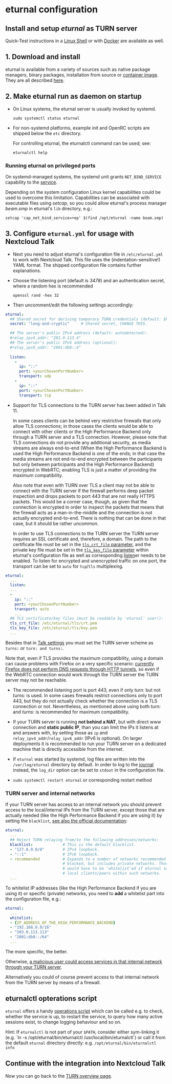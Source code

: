 # eturnal configuration

## Install and setup _eturnal_ as TURN server

Quick-Test instructions in a [Linux Shell](https://github.com/processone/eturnal/blob/master/QUICK-TEST.md) or with [Docker](https://github.com/processone/eturnal/blob/master/docker-k8s/QUICK-TEST.md) are available as well.

## 1. Download and install

eturnal is available from a variety of sources such as native package managers, binary packages, installation from source or [container image](https://eturnal.net/documentation/code/docker.html). They are all described [here](https://github.com/processone/eturnal#installation).


## 2. Make eturnal run as daemon on startup

- On Linux systems, the eturnal server is usually invoked by systemd. 
    ```
    sudo systemctl status eturnal
    ```

- For non-systemd platforms, example init and OpenRC scripts are shipped below the `etc` directory. 
  
  For controlling eturnal, the eturnalctl command can be used; see:
    ```
    eturnalctl help
    ```

### Running eturnal on privileged ports

On systemd-managed systems, the systemd unit grants `NET_BIND_SERVICE` capability to the [service](https://github.com/processone/eturnal/blob/29e82f260d369a39bd4a395cb981e914b141875b/config/eturnal.service#L23).

Depending on the system configuration Linux kernel capabilities could be used to overcome this limitation. Capabilities can be associated with executable files using _setcap_, so you could allow eturnal's process manager _beam.smp_ in eturnal's `lib` directory, e.g.: 
```
setcap 'cap_net_bind_service=+ep' $(find /opt/eturnal -name beam.smp)
```

## 3. Configure `eturnal.yml` for usage with Nextcloud Talk

- Next you need to adjust eturnal's configuration file in `/etc/eturnal.yml` to work with Nextcloud Talk. This file uses the (indentation-sensitive!) YAML format. The shipped configuration file contains further explanations.
- Choose the listening port (default is _3478_) and an authentication secret, where a random hex is recommended
    ```
    openssl rand -hex 32
    ```

- Then uncomment/edit the following settings accordingly:

```yaml
eturnal:
  ## Shared secret for deriving temporary TURN credentials (default: $RANDOM):
  secret: "long-and-cryptic"     # Shared secret, CHANGE THIS.

  ## The server's public IPv4 address (default: autodetected):
  #relay_ipv4_addr: "203.0.113.4"
  ## The server's public IPv6 address (optional):
  #relay_ipv6_addr: "2001:db8::4"
  
  listen:
    -
      ip: "::"
      port: <yourChosenPortNumber>
      transport: udp
    -
      ip: "::"
      port: <yourChosenPortNumber>
      transport: tcp
```

- Support for TLS connections to the TURN server has been added in Talk 11.

  In some cases clients can be behind very restrictive firewalls that only allow TLS connections; in those cases the clients would be able to connect with other clients or the High Performance Backend only through a TURN server and a TLS connection. However, please note that TLS connections do not provide any additional security, as media streams are always end-to-end (When the High Performance Backend is used the High Performance Backend is one of the ends; in that case the media streams are not end-to-end encrypted between the participants but only between participants and the High Performance Backend) encrypted in WebRTC; enabling TLS is just a matter of providing the maximum compatibility.

  Also note that even with TURN over TLS a client may not be able to connect with the TURN server if the firewall performs deep packet inspection and drops packets to port 443 that are not really HTTPS packets. This would be a corner case, though, as given that the connection is encrypted in order to inspect the packets that means that the firewall acts as a man-in-the-middle and the connection is not actually encrypted end-to-end. There is nothing that can be done in that case, but it should be rather uncommon.

  In order to use TLS connections to the TURN server the TURN server requires an SSL certificate and, therefore, a domain. The path to the certificate file must be set in the [`tls_crt_file` parameter](https://eturnal.net/documentation/#tls_crt_file), and the private key file must be set in the [`tls_key_file` parameter](https://eturnal.net/documentation/#tls_key_file) within eturnal's configuration file as well as corresponding [listen](https://eturnal.net/documentation/#listen)er needs to be enabled. To listen for encrypted and unencrypted traffic on one port, the transport can be set to `auto` for `tcp`/`tls` multiplexing. 
  
```yaml
eturnal: 
  ...
  listen:
  ...
  -
    ip: "::"
    port: <yourChosenPortNumber>
    transport: auto
    ...
  ## TLS certificate/key files (must be readable by 'eturnal' user!):
  tls_crt_file: /etc/eturnal/tls/crt.pem
  tls_key_file: /etc/eturnal/tls/key.pem
  ...
```
  
  Besides that in [Talk settings](TURN.md#4-configure-nextcloud-talk-to-use-your-turn-server) you must set the TURN server scheme as `turns:` or `turn: and turns:`.

  Note that, even if TLS provides the maximum compatibility, using a domain can cause problems with Firefox on a very specific scenario: [currently Firefox does not perform DNS requests through HTTP tunnels](https://bugzilla.mozilla.org/show_bug.cgi?id=1239006), so even if the WebRTC connection would work through the TURN server the TURN server may not be reachable.

- The recommended listening port is port 443, even if only _turn:_ but not _turns:_ is used. In some cases firewalls restrict connections only to port 443, but they do not actually check whether the connection is a TLS connection or not. Nevertheless, as mentioned above using both _turn:_ and _turns:_ is recommended for maximum compatibility.

- If your TURN server is running **not behind a NAT**, but with direct www connection and **static public IP**, than you can limit the IPs it listens at and answers with, by setting those as `ip` and `relay_ipv4_addr`/`relay_ipv6_addr` (IPv6 is optional). On larger deployments it is recommended to run your TURN server on a dedicated machine that is directly accessible from the internet.

- If `eturnal` was started by systemd, log files are written into the `/var/log/eturnal` directory by default. In order to log to the [journal](https://www.freedesktop.org/software/systemd/man/systemd-journald.service.html) instead, the `log_dir` option can be set to `stdout` in the configuration file.

- `sudo systemctl restart eturnal` or corresponding restart method

### TURN server and internal networks

If your TURN server has access to an internal network you should prevent access to the local/internal IPs from the TURN server, except those that are actually needed (like the High Performance Backend if you are using it) by setting the `blacklist`, [see also the official documentation](https://eturnal.net/documentation/#blacklist):

```yaml
eturnal:
  ...
  ## Reject TURN relaying from/to the following addresses/networks:
  blacklist:             # This is the default blacklist.
  - "127.0.0.0/8"        # IPv4 loopback.
  - "::1"                # IPv6 loopback.
  - recommended          # Expands to a number of networks recommended to be
                         # blocked, but includes private networks. Those
                         # would have to be 'whitelist'ed if eturnal serves
                         # local clients/peers within such networks.
  ...
```

To whitelist IP addresses (like the High Performance Backend if you are using it) or specific (private) networks, you need to **add** a whitelist part into the configuration file, e.g.:

```yaml
eturnal:
  ...
  whitelist:
  - {IP_ADDRESS_OF_THE_HIGH_PERFORMANCE_BACKEND}
  - "192.168.0.0/16"
  - "203.0.113.113"
  - "2001:db8::/64"
  ...
```

The more specific, the better.

Otherwise, [a malicious user could access services in that internal network through your TURN server](https://www.rtcsec.com/2020/04/01-slack-webrtc-turn-compromise/).

Alternatively you could of course prevent access to that internal network from the TURN server by means of a firewall.

## eturnalctl opterations script

`eturnal` offers a handy [operations script](https://eturnal.net/documentation/#Operation) which can be called e.g. to check, whether the service is up, to restart the service, to query how many active sessions exist, to change logging behaviour and so on.

Hint: If `eturnalctl` is not part of your `$PATH`, consider either sym-linking it (e.g. ´ln -s /opt/eturnal/bin/eturnalctl /usr/local/bin/eturnalctl´) or call it from the default `eturnal` directory directly: e.g. `/opt/eturnal/bin/eturnalctl info`

## Continue with the integration into Nextcloud Talk

Now you can go back to the [TURN overview page](TURN.md#4-configure-nextcloud-talk-to-use-your-turn-server). 
